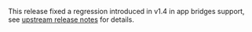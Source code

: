 This release fixed a regression introduced in v1.4 in app bridges support, see [upstream release notes](https://github.com/matrix-construct/tuwunel/releases/tag/v1.4.1) for details.
